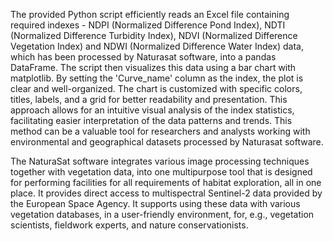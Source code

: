 The provided Python script efficiently reads an Excel file containing required indexes - NDPI (Normalized Difference Pond Index), NDTI (Normalized Difference Turbidity Index), NDVI (Normalized Difference Vegetation Index) and NDWI (Normalized Difference Water Index) data, which has been processed by Naturasat software, into a pandas DataFrame. The script then visualizes this data using a bar chart with matplotlib. By setting the 'Curve_name' column as the index, the plot is clear and well-organized. The chart is customized with specific colors, titles, labels, and a grid for better readability and presentation. This approach allows for an intuitive visual analysis of the index statistics, facilitating easier interpretation of the data patterns and trends. This method can be a valuable tool for researchers and analysts working with environmental and geographical datasets processed by Naturasat software.

The NaturaSat software integrates various image processing techniques together with vegetation data, into one multipurpose tool that is designed for performing facilities for all requirements of habitat exploration, all in one place. It provides direct access to multispectral Sentinel-2 data provided by the European Space Agency. It supports using these data with various vegetation databases, in a user-friendly environment, for, e.g., vegetation scientists, fieldwork experts, and nature conservationists.

